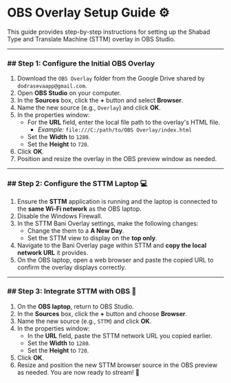 # OBS Overlay Setup Guide ⚙️

This guide provides step-by-step instructions for setting up the Shabad Type and Translate Machine (STTM) overlay in OBS Studio.

---

### ## Step 1: Configure the Initial OBS Overlay

1.  Download the `OBS Overlay` folder from the Google Drive shared by `dodrasevaapp@gmail.com`.
2.  Open **OBS Studio** on your computer.
3.  In the **Sources** box, click the **+** button and select **Browser**.
4.  Name the new source (e.g., `Overlay`) and click **OK**.
5.  In the properties window:
    * For the **URL** field, enter the local file path to the overlay's HTML file.
        * *Example:* `file:///C:/path/to/OBS Overlay/index.html`
    * Set the **Width** to `1280`.
    * Set the **Height** to `720`.
6.  Click **OK**.
7.  Position and resize the overlay in the OBS preview window as needed.

---

### ## Step 2: Configure the STTM Laptop 💻

1.  Ensure the **STTM** application is running and the laptop is connected to the **same Wi-Fi network** as the OBS laptop.
2.  Disable the Windows Firewall.
3.  In the STTM Bani Overlay settings, make the following changes:
    * Change the them to a **A New Day**.
    * Set the STTM view to display on the **top only**.
4.  Navigate to the Bani Overlay page within STTM and **copy the local network URL** it provides.
5.  On the OBS laptop, open a web browser and paste the copied URL to confirm the overlay displays correctly.

---

### ## Step 3: Integrate STTM with OBS 🔗

1.  On the **OBS laptop**, return to OBS Studio.
2.  In the **Sources** box, click the **+** button and choose **Browser**.
3.  Name the new source (e.g., `STTM`) and click **OK**.
4.  In the properties window:
    * In the **URL** field, paste the STTM network URL you copied earlier.
    * Set the **Width** to `1280`.
    * Set the **Height** to `720`.
5.  Click **OK**.
6.  Resize and position the new STTM browser source in the OBS preview as needed. You are now ready to stream! 🎉

